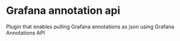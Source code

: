 # Grafana annotation api
Plugin that enables pulling Grafana annotations as json using Grafana Annotations API
